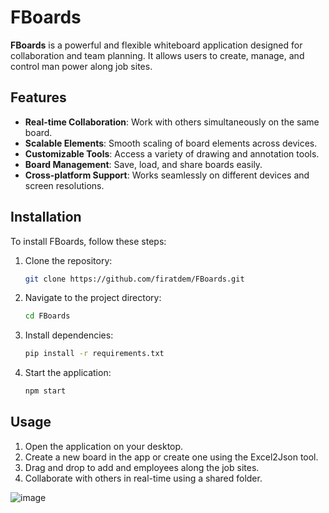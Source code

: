 # FBoards

**FBoards** is a powerful and flexible whiteboard application designed for collaboration and team planning. It allows users to create, manage, and control man power along job sites.

## Features

- **Real-time Collaboration**: Work with others simultaneously on the same board.
- **Scalable Elements**: Smooth scaling of board elements across devices.
- **Customizable Tools**: Access a variety of drawing and annotation tools.
- **Board Management**: Save, load, and share boards easily.
- **Cross-platform Support**: Works seamlessly on different devices and screen resolutions.

## Installation

To install FBoards, follow these steps:

1. Clone the repository:
    ```bash
    git clone https://github.com/firatdem/FBoards.git
    ```
2. Navigate to the project directory:
    ```bash
    cd FBoards
    ```
3. Install dependencies:
    ```bash
    pip install -r requirements.txt

    ```
4. Start the application:
    ```bash
    npm start
    ```

## Usage

1. Open the application on your desktop.
2. Create a new board in the app or create one using the Excel2Json tool.
3. Drag and drop to add and employees along the job sites.
4. Collaborate with others in real-time using a shared folder.

![image](https://github.com/user-attachments/assets/94cab73f-d8de-4262-9d02-abc7ede028a1)


